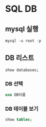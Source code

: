 # SQL DB

## mysql 실행
```sql
mysql -u root -p
```

## DB 리스트
```sql
show databases;
```

### DB 선택
```sql
use DB이름
```

### DB 테이블 보기
```sql
show tables;
```
